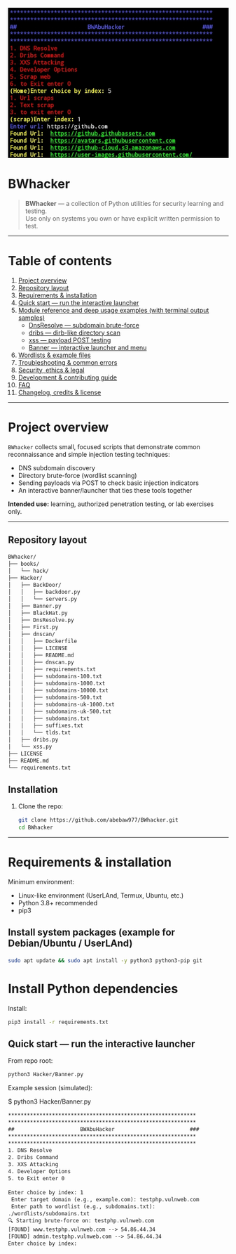 ![Description](https://github.com/abebaw977/BWhacker/blob/main/Screenshot_20250815_161616_UserLAnd.jpg)
# BWhacker

> **BWhacker** — a collection of Python utilities for security learning and testing.  
> Use only on systems you own or have explicit written permission to test.

---

# Table of contents

1. [Project overview](#project-overview)  
2. [Repository layout](#repository-layout)  
3. [Requirements & installation](#requirements--installation)  
4. [Quick start — run the interactive launcher](#quick-start---run-the-interactive-launcher)  
5. [Module reference and deep usage examples (with terminal output samples)](#module-reference-and-deep-usage-examples-with-terminal-output-samples)  
   - [DnsResolve — subdomain brute-force](#dnsresolve---subdomain-brute-force)  
   - [dribs — dirb-like directory scan](#dribs---dirb-like-directory-scan)  
   - [xss — payload POST testing](#xss---payload-post-testing)  
   - [Banner — interactive launcher and menu](#banner---interactive-launcher-and-menu)  
6. [Wordlists & example files](#wordlists--example-files)  
7. [Troubleshooting & common errors](#troubleshooting--common-errors)  
8. [Security, ethics & legal](#security-ethics--legal)  
9. [Development & contributing guide](#development--contributing-guide)  
10. [FAQ](#faq)  
11. [Changelog, credits & license](#changelog-credits--license)

---

# Project overview

`BWhacker` collects small, focused scripts that demonstrate common reconnaissance and simple injection testing techniques:
- DNS subdomain discovery
- Directory brute-force (wordlist scanning)
- Sending payloads via POST to check basic injection indicators
- An interactive banner/launcher that ties these tools together

**Intended use:** learning, authorized penetration testing, or lab exercises only.

---


## Repository layout

```
BWhacker/
├── books/
│   └── hack/
├── Hacker/
│   ├── BackDoor/
│   │   ├── backdoor.py
│   │   └── servers.py
│   ├── Banner.py
│   ├── BlackHat.py
│   ├── DnsResolve.py
│   ├── First.py
│   ├── dnscan/
│   │   ├── Dockerfile
│   │   ├── LICENSE
│   │   ├── README.md
│   │   ├── dnscan.py
│   │   ├── requirements.txt
│   │   ├── subdomains-100.txt
│   │   ├── subdomains-1000.txt
│   │   ├── subdomains-10000.txt
│   │   ├── subdomains-500.txt
│   │   ├── subdomains-uk-1000.txt
│   │   ├── subdomains-uk-500.txt
│   │   ├── subdomains.txt
│   │   ├── suffixes.txt
│   │   └── tlds.txt
│   ├── dribs.py
│   └── xss.py
├── LICENSE
├── README.md
└── requirements.txt
```
## Installation

1. Clone the repo:
   ```bash
   git clone https://github.com/abebaw977/BWhacker.git
   cd BWhacker
---

# Requirements & installation

Minimum environment:
- Linux-like environment (UserLAnd, Termux, Ubuntu, etc.)
- Python 3.8+ recommended
- pip3

## Install system packages (example for Debian/Ubuntu / UserLAnd)
```bash
sudo apt update && sudo apt install -y python3 python3-pip git
```
# Install Python dependencies
Install:
```bash
pip3 install -r requirements.txt
```
## Quick start — run the interactive launcher

From repo root:
```bash
python3 Hacker/Banner.py
```
Example session (simulated):

$ python3 Hacker/Banner.py
```
************************************************************
************************************************************
##                     BWAbuHacker                        ###
************************************************************
************************************************************
1. DNS Resolve
2. Dribs Command
3. XXS Attacking
4. Developer Options
5. to Exit enter 0

Enter choice by index: 1
 Enter target domain (e.g., example.com): testphp.vulnweb.com
 Enter path to wordlist (e.g., subdomains.txt): ./wordlists/subdomains.txt
🔍 Starting brute-force on: testphp.vulnweb.com
[FOUND] www.testphp.vulnweb.com --> 54.86.44.34
[FOUND] admin.testphp.vulnweb.com --> 54.86.44.34
Enter choice by index:
```

